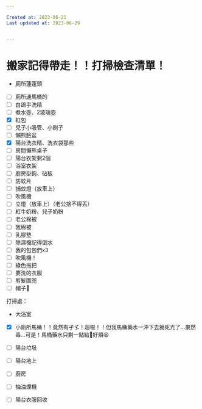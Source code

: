 ```yaml
---

Created at: 2023-06-21
Last updated at: 2023-06-29


---
```


# 搬家記得帶走！！打掃檢查清單！


* 廁所蓮蓬頭
- [ ] 廁所通馬桶的
- [ ] 白鴿手洗精
- [ ] 煮水壺、2玻璃壺
- [x] 紅包
- [ ] 兒子小吸管、小刷子
- [ ] 懶熊臉盆
- [x] 陽台洗衣精、洗衣袋那些
- [ ] 房間懶熊桌子
- [ ] 陽台衣架剩2個
- [ ] 浴室衣架
- [ ] 廚房掛鉤、砧板
- [ ] 防蚊片
- [ ] 捕蚊燈（放車上）
- [ ] 吹風機
- [ ] 立燈（放車上）（老公捨不得丟）
- [ ] 紅牛奶粉、兒子奶粉
- [ ] 老公棉被
- [ ] 我棉被
- [ ] 乳膠墊
- [ ] 除濕機記得倒水
- [ ] 我的包包們x3
- [ ] 吹風機！
- [ ] 綠色拖把
- [ ] 要洗的衣服
- [ ] 剪髮圍兜
- [ ] 帽子🧢

打掃處：

* 大浴室
- [x] 小廁所馬桶！！竟然有孑孓！超噁！！但我馬桶藥水一沖下去就死光了…果然毒…可是！馬桶藥水只剩一點點🥲好煩😫
- [ ] 陽台垃圾
- [ ] 陽台地上
- [ ] 廚房
- [ ] 抽油煙機
- [ ] 陽台衣服回收

